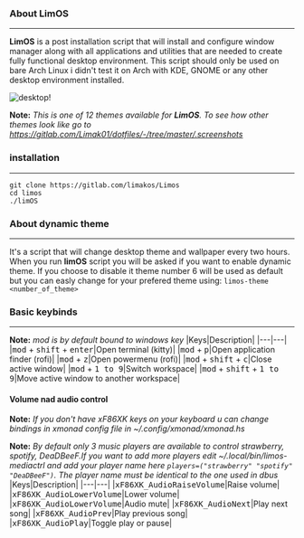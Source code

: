 ### About LimOS
---
**LimOS** is a post installation script that will install and configure window manager along with all applications and utilities that are needed to create fully functional desktop environment. This script should only be used on bare Arch Linux i didn't test it on Arch with KDE, GNOME or any other desktop environment installed.

![desktop!](https://gitlab.com/Limak01/dotfiles/-/raw/master/.screenshots/theme6.png)

**Note:** _This is one of 12 themes available for **LimOS**. To see how other themes look like go to https://gitlab.com/Limak01/dotfiles/-/tree/master/.screenshots_

### installation
---
```
git clone https://gitlab.com/limakos/Limos
cd limos
./limOS

```

### About dynamic theme
---
It's a script that will change desktop theme and wallpaper every two hours. When you run **limOS** script you will be asked if you want to enable dynamic theme. If you choose to disable it theme number 6 will be used as default but you can easly change for your prefered theme using:
`limos-theme <number_of_theme>`

### Basic keybinds
---
**Note:** _mod is by default bound to windows key_
|Keys|Description|
|---|---|
|<kbd>mod</kbd> + <kbd>shift</kbd> + <kbd>enter</kbd>|Open terminal (kitty)|
|<kbd>mod</kbd> + <kbd>p</kbd>|Open application finder (rofi)|
|<kbd>mod</kbd> + <kbd>z</kbd>|Open powermenu (rofi)|
|<kbd>mod</kbd> + <kbd>shift</kbd> + <kbd>c</kbd>|Close active window|
|<kbd>mod</kbd> + <kbd>1 to 9</kbd>|Switch workspace|
|<kbd>mod</kbd> + <kbd>shift</kbd> + <kbd>1 to 9</kbd>|Move active window to another workspace|

#### Volume nad audio control
**Note:** _If you don't have xF86XK keys on your keyboard u can change bindings in xmonad config file in ~/.config/xmonad/xmonad.hs_

**Note:** _By default only 3 music players are available to control strawberry, spotify, DeaDBeeF.If you want to add more players edit ~/.local/bin/limos-mediactrl and add your player name here `players=("strawberry" "spotify" "DeaDBeeF")`. The player name must be identical to the one used in dbus_
|Keys|Description|
|---|---|
|<kbd>xF86XK_AudioRaiseVolume</kbd>|Raise volume|
|<kbd>xF86XK_AudioLowerVolume</kbd>|Lower volume|
|<kbd>xF86XK_AudioLowerVolume</kbd>|Audio mute|
|<kbd>xF86XK_AudioNext</kbd>|Play next song|
|<kbd>xF86XK_AudioPrev</kbd>|Play previous song|
|<kbd>xF86XK_AudioPlay</kbd>|Toggle play or pause|

